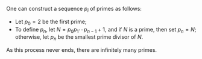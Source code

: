 One can construct a sequence $p_i$ of primes as follows:

- Let $p_0 = 2$ be the first prime;
- To define $p_n$, let $N = p_0 p_1 \cdots p_{n-1} + 1$, and if $N$ is a prime, then set $p_{n} = N$; otherwise, let $p_{n}$ be the smallest prime divisor of $N$.

As this process never ends, there are infinitely many primes.
